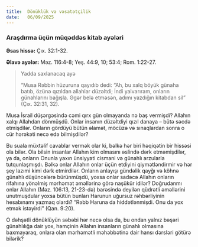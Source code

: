 ```yaml
---
title:  Dönüklük və vəsatətçilik
date:   06/09/2025
---
```


### Araşdırma üçün müqəddəs kitab ayələri

**Əsas hissə:** Çıx. 32:1-32.

**Əlavə ayələr:** Məz. 116:4-8; Yeş. 44:9, 10; 53:4; Rom. 1:22-27.

> <p>Yadda saxlanacaq ayə</p>
> “Musa Rəbbin hüzuruna qayıdıb dedi: “Ah, bu xalq böyük günaha batıb, özünə qızıldan allahlar düzəltdi; İndi yalvarıram, onların günahlarını bağışla. Əgər belə etməsən, adımı yazdığın kitabdan sil” (Çıx. 32:31, 32).

Musa İsrail düşərgəsində cəmi qırx gün olmayanda nə baş vermişdi? Allahın xalqı Allahdan dönmüşdü. Onlar insanın düzəltdiyi qızıl danaya – bütə səcdə etmişdilər. Onların gördüyü bütün əlamət, möcüzə və sınaqlardan sonra o cür hərəkəti necə edə bilmişdilər?

Bu suala müxtəlif cavablar vermək olar ki, bəlkə hər biri həqiqətin bir hissəsi ola bilər. Ola bilsin insanlar Allahın kim olmasını əslində dərk etməmişdilər, ya da, onların Onunla yaxın ünsiyyəti cismani və günahlı arzularla tutqunlaşmışdı. Bəlkə onlar Allahın onlar üçün etdiyini qiymətləndirmir və hər şey lazımi kimi dərk etmirdilər. Onların anlayışı gündəlik qayğı və köhnə günahlı düşüncələrə bürünmüşdü, yoxsa onlar sadəcə Allahın onların rifahına yönəlmiş mərhəmət əməllərinə görə naşükür idilər? Doğrudanmı onlar Allahın (Məz. 106:13, 21-23-də) barəsində deyilən qüdrətli əməllərini unutmuşdular yoxsa bütün bunları Harunun uğursuz rəhbərliyinin hesabınamı yazmaq olardı? “Rəbb Haruna da hiddətlənmişdi. Onu da yox etmək istəyirdi” (Qan. 9:20).

O dəhşətli dönüklüyün səbəbi hər necə olsa da, bu ondan yalnız bəşəri günahlılığa dair yox, həmçinin Allahın insanların günahlı olmasına baxmayaraq, onlara olan mərhəmətli məhəbbətinə dair hansı dərsləri götürə bilərik?